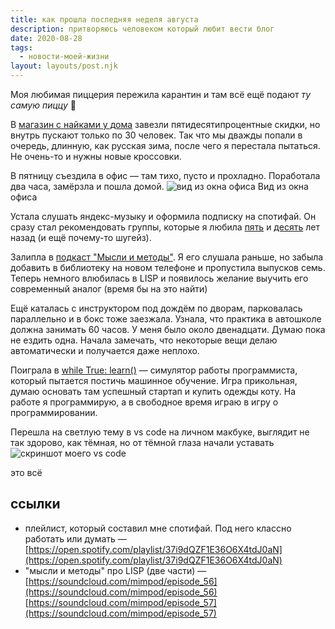 ```yaml
---
title: как прошла последняя неделя августа
description: притворяюсь человеком который любит вести блог
date: 2020-08-28
tags:
  - новости-моей-жизни
layout: layouts/post.njk
---
```


Моя любимая пиццерия пережила карантин и там всё ещё подают _ту самую пиццу_ 🍕

В [магазин с найками у дома](https://nike-diskont.ru/sankt-peterburg/yuzhnyy-polyus/) завезли пятидесятипроцентные скидки, но внутрь пускают только по 30 человек. Так что мы дважды попали в очередь, длинную, как русская зима, после чего я перестала пытаться. Не очень-то и нужны новые кроссовки.

В пятницу съездила в офис — там тихо, пусто и прохладно. Поработала два часа, замёрзла и пошла домой. 
![вид из окна офиса](../../img/26-08-20.jpg)
Вид из окна офиса

Устала слушать яндекс-музыку и оформила подписку на спотифай. Он сразу стал рекомендовать группы, которые я любила [пять](https://open.spotify.com/album/5SAKjXWExtHJArL2HZIDbd) и [десять](https://open.spotify.com/album/39TrTBzr6CRFRnh8AqxSub) лет назад (и ещё почему-то шугейз). 

Залипла в [подкаст "Мысли и методы"](https://rakh.im/mimpod). Я его слушала раньше, но забыла добавить в библиотеку на новом телефоне и пропустила выпусков семь. Теперь немного влюбилась в LISP и появилось желание выучить его современный аналог (время бы на это найти)

Ещё каталась с инструктором под дождём по дворам, парковалась параллельно и в бокс тоже заезжала. Узнала, что практика в автошколе должна занимать 60 часов. У меня было около двенадцати. Думаю пока не ездить одна. Начала замечать, что некоторые вещи делаю автоматически и получается даже неплохо. 

Поиграла в [while True: learn()](https://www.nintendo.ru/-/-Nintendo-Switch/while-True-learn--1762232.html) — симулятор работы программиста, который пытается постичь машинное обучение. Игра прикольная, думаю основать там успешный стартап и купить одежды коту. На работе я программирую, а в свободное время играю в игру о программировании.

Перешла на светлую тему в vs code на личном макбуке, выглядит не так здорово, как тёмная, но от тёмной глаза начали уставать
![скриншот моего vs code](../../img/Screenshot-2020-08-28.png)

это всё

## ссылки

- плейлист, который составил мне спотифай. Под него классно работать или думать — [https://open.spotify.com/playlist/37i9dQZF1E36O6X4tdJ0aN](https://open.spotify.com/playlist/37i9dQZF1E36O6X4tdJ0aN)
- "мысли и методы" про LISP (две части) — [https://soundcloud.com/mimpod/episode_56](https://soundcloud.com/mimpod/episode_56) [https://soundcloud.com/mimpod/episode_57](https://soundcloud.com/mimpod/episode_57)